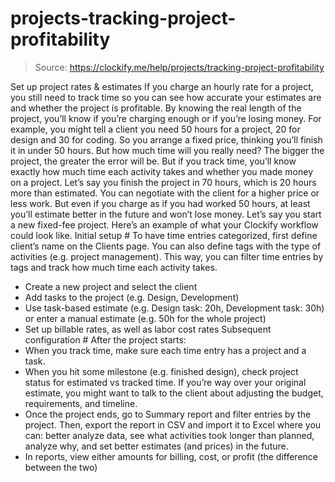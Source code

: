 # projects-tracking-project-profitability

> Source: https://clockify.me/help/projects/tracking-project-profitability

Set up project rates & estimates
If you charge an hourly rate for a project, you still need to track time so you can see how accurate your estimates are and whether the project is profitable. By knowing the real length of the project, you’ll know if you’re charging enough or if you’re losing money.
For example, you might tell a client you need 50 hours for a project, 20 for design and 30 for coding. So you arrange a fixed price, thinking you’ll finish it in under 50 hours. But how much time will you really need? The bigger the project, the greater the error will be.
But if you track time, you’ll know exactly how much time each activity takes and whether you made money on a project. Let’s say you finish the project in 70 hours, which is 20 hours more than estimated. You can negotiate with the client for a higher price or less work. But even if you charge as if you had worked 50 hours, at least you’ll estimate better in the future and won’t lose money.
Let’s say you start a new fixed-fee project. Here’s an example of what your Clockify workflow could look like.
Initial setup #
To have time entries categorized, first define client’s name on the Clients page. You can also define tags with the type of activities (e.g. project management). This way, you can filter time entries by tags and track how much time each activity takes.
- Create a new project and select the client
- Add tasks to the project (e.g. Design, Development)
- Use task-based estimate (e.g. Design task: 20h, Development task: 30h) or enter a manual estimate (e.g. 50h for the whole project)
- Set up billable rates, as well as labor cost rates
Subsequent configuration #
After the project starts:
- When you track time, make sure each time entry has a project and a task.
- When you hit some milestone (e.g. finished design), check project status for estimated vs tracked time. If you’re way over your original estimate, you might want to talk to the client about adjusting the budget, requirements, and timeline.
- Once the project ends, go to Summary report and filter entries by the project. Then, export the report in CSV and import it to Excel where you can: better analyze data, see what activities took longer than planned, analyze why, and set better estimates (and prices) in the future.
- In reports, view either amounts for billing, cost, or profit (the difference between the two)